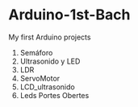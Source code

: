 # Arduino-1st-Bach
My first Arduino projects

1. Semáforo
2. Ultrasonido y LED
3. LDR
4. ServoMotor
5. LCD_ultrasonido
6. Leds Portes Obertes
